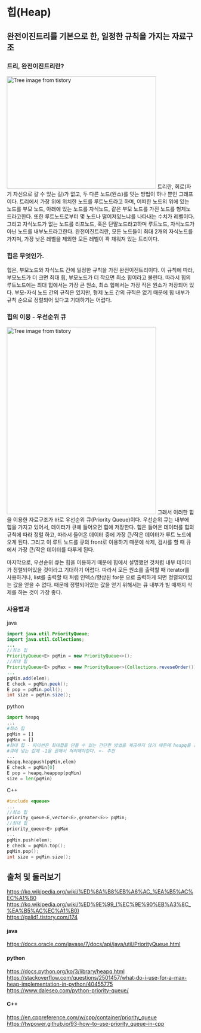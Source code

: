 # 힙(Heap)
## 완전이진트리를 기본으로 한, 일정한 규칙을 가지는 자료구조
### 트리, 완전이진트리란?
<img src = "https://img1.daumcdn.net/thumb/R800x0/?scode=mtistory2&fname=https%3A%2F%2Ft1.daumcdn.net%2Fcfile%2Ftistory%2F9975E4375BDD3BFF3A" alt = "Tree image from tistory" height = "300" width = "400" />  
트리란, 회로(자기 자신으로 갈 수 있는 길)가 없고, 두 다른 노드(원소)를 잇는 방법이 하나 뿐인 그래프이다. 트리에서 가장 위에 위치한 노드를 루트노드라고 하며, 어떠한 노드의 위에 있는 노드를 부모 노드, 아래에 있는 노드를 자식노드, 같은 부모 노드를 가진 노드를 형제노드라고한다. 또한 루트노드로부터 몇 노드나 떨어져있느냐를 나타내는 수치가 레벨이다. 그리고 자식노드가 없는 노드를 리프노드, 혹은 단말노드라고하며 루트노드, 자식노드가 아닌 노드를 내부노드라고한다.  
완전이진트리란, 모든 노드들이 최대 2개의 자식노드를 가지며, 가장 낮은 레벨을 제외한 모든 레벨이 꽉 채워져 있는 트리이다.  

### 힙은 무엇인가.
힙은, 부모노드와 자식노드 간에 일정한 규칙을 가진 완전이진트리이다. 이 규칙에 따라, 부모노드가 더 크면 최대 힙, 부모노드가 더 작으면 최소 힙이라고 불린다. 따라서 힙의 루트노드에는 최대 힙에서는 가장 큰 원소, 최소 힙에서는 가장 작은 원소가 저장되어 있다. 부모-자식 노드 간의 규칙은 있지만, 형제 노드 간의 규칙은 없기 때문에 힙 내부가 규칙 순으로 정렬되어 있다고 기대하기는 어렵다.  

### 힙의 이용 - 우선순위 큐
<img src = "https://upload.wikimedia.org/wikipedia/commons/3/38/Max-Heap.svg" alt = "Tree image from tistory" height = "500" width = "400" />  
그래서 이러한 힙을 이용한 자료구조가 바로 우선순위 큐(Priority Queue)이다. 우선순위 큐는 내부에 힙을 가지고 있어서, 데이터가 큐에 들어오면 힙에 저장한다. 힙은 들어온 데이터를 힙의 규칙에 따라 정렬 하고, 따라서 들어온 데이터 중에 가장 큰/작은 데이터가 루트 노드에 오게 된다. 그리고 이 루트 노드를 큐의 front로 이용하기 때문에 삭제, 검사를 할 때 큐에서 가장 큰/작은 데이터를 다루게 된다.

마지막으로, 우선순위 큐는 힙을 이용하기 때문에 힙에서 설명했던 것처럼 내부 데이터가 정렬되어있을 것이라고 기대하기 어렵다. 따라서 모든 원소를 출력할 때 iterator를 사용하거나, list를 출력할 때 처럼 인덱스/향상된 for문 으로 출력하게 되면 정렬되어있는 값을 얻을 수 없다. 때문에 정렬되어있는 값을 얻기 위해서는 큐 내부가 빌 때까지 삭제를 하는 것이 가장 좋다.

### 사용법과 
java  
```java
import java.util.PriorityQueue;
import java.util.Collections;
...
//최소 힙
PriorityQueue<E> pqMin = new PriorityQueue<>();
//최대 힙
PriorityQueue<E> pqMax = new PriorityQueue<>(Collections.reveseOrder());
...
pqMin.add(elem);
E check = pqMin.peek();
E pop = pqMin.poll();
int size = pqMin.size();
```
python  
```python
import heapq
...
#최소 힙
pqMin = []
pqMax = []
#최대 힙 - 파이썬은 최대힙을 만들 수 있는 간단한 방법을 제공하지 않기 때문에 heapq를 상속받아서 재정의하거나,
#큐에 넣는 값에 -1을 곱해서 처리해야한다. <- 추천
...  
heapq.heappush(pqMin,elem)
E check = pqMin[0]
E pop = heapq.heappop(pqMin)
size = len(pqMin)
```
C++
```C++
#include <queue>
...
//최소 힙
priority_queue<E,vector<E>,greater<E>> pqMin;
//최대 힙
priority_queue<E> pqMax
...
pqMin.push(elem);
E check = pqMin.top();
pqMin.pop();
int size = pqMin.size();
```




출처 및 둘러보기
--
https://ko.wikipedia.org/wiki/%ED%8A%B8%EB%A6%AC_%EA%B5%AC%EC%A1%B0  
https://ko.wikipedia.org/wiki/%ED%9E%99_(%EC%9E%90%EB%A3%8C_%EA%B5%AC%EC%A1%B0)  
https://galid1.tistory.com/174  

#### java
https://docs.oracle.com/javase/7/docs/api/java/util/PriorityQueue.html  

#### python
https://docs.python.org/ko/3/library/heapq.html  
https://stackoverflow.com/questions/2501457/what-do-i-use-for-a-max-heap-implementation-in-python/40455775  
https://www.daleseo.com/python-priority-queue/  

#### C++
https://en.cppreference.com/w/cpp/container/priority_queue  
https://twpower.github.io/93-how-to-use-priority_queue-in-cpp  




